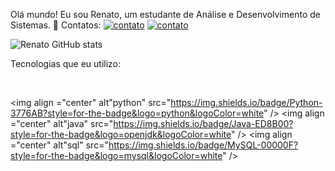 Olá mundo! Eu sou Renato, um estudante de Análise e Desenvolvimento de Sistemas. 👋
Contatos:
[![contato](https://img.shields.io/badge/Instagram-E4405F?style=for-the-badge&logo=instagram&logoColor=white)](https://www.instagram.com/renators2k/)
[![contato](https://img.shields.io/badge/LinkedIn-0077B5?style=for-the-badge&logo=linkedin&logoColor=white
)](https://www.linkedin.com/in/renatosilvars/)


![Renato GitHub stats](https://github-readme-stats.vercel.app/api?username=renators2&show_icons=true&theme=midnight-purple)
<br/>

Tecnologias que eu utilizo:
<div style="display: inline_block"><br/>

<img align ="center" alt"python" src="https://img.shields.io/badge/Python-3776AB?style=for-the-badge&logo=python&logoColor=white" /> 
<img align ="center" alt"java" src="https://img.shields.io/badge/Java-ED8B00?style=for-the-badge&logo=openjdk&logoColor=white" /> 
<img align ="center" alt"sql" src="https://img.shields.io/badge/MySQL-00000F?style=for-the-badge&logo=mysql&logoColor=white" /> 

</div>
<br/>
<br/>
